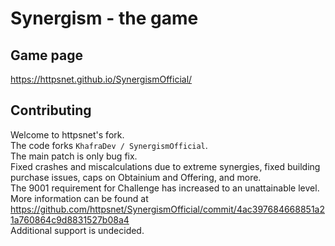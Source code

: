 # Synergism - the game

## Game page
https://httpsnet.github.io/SynergismOfficial/

## Contributing
Welcome to httpsnet's fork.<br>
The code forks `KhafraDev / SynergismOfficial`.<br>
The main patch is only bug fix.<br>
Fixed crashes and miscalculations due to extreme synergies, fixed building purchase issues, caps on Obtainium and Offering, and more.<br>
The 9001 requirement for Challenge has increased to an unattainable level.<br>
More information can be found at https://github.com/httpsnet/SynergismOfficial/commit/4ac397684668851a21a760864c9d8831527b08a4<br>
Additional support is undecided.